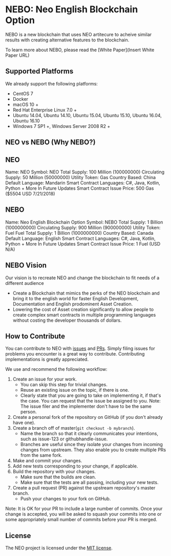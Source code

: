 NEBO: Neo English Blockchain Option
================

NEBO is a new blockchain that uses NEO artitecure to acheive similar results with creating alternative features to the blockchain.

To learn more about NEBO, please read the [White Paper](Insert White Paper URL)

Supported Platforms
--------

We already support the following platforms:

* CentOS 7
* Docker
* macOS 10 +
* Red Hat Enterprise Linux 7.0 +
* Ubuntu 14.04, Ubuntu 14.10, Ubuntu 15.04, Ubuntu 15.10, Ubuntu 16.04, Ubuntu 16.10
* Windows 7 SP1 +, Windows Server 2008 R2 +

NEO vs NEBO (Why NEBO?)
--------
NEO
--------
Name: NEO
Symbol: NEO
Total Supply: 100 Million (100000000)
Circulating Supply: 50 Million (50000000)
Utility Token: Gas
Country Based: China
Default Language: Mandarin
Smart Contract Languages: C#, Java, Kotlin, Python + More In Future Updates
Smart Contract Issue Price: 500 Gas ($5504 USD 7/21/2018)


NEBO
---------
Name: Neo English Blockchain Option
Symbol: NEBO
Total Supply: 1 Billion (1000000000)
Circulating Supply: 900 Million (900000000)
Utility Token: Fuel
Fuel Total Supply: 1 Billion (1000000000)
Country Based: Canada
Default Language: English
Smart Contract Languages: C#, Java, Kotlin, Python + More In Future Updates
Smart Contract Issue Price: 1 Fuel (USD N/A)

NEBO Vision
--------
Our vision is to recreate NEO and change the blockchain to fit needs of a different audience
* Create a Blockchain that mimics the perks of the NEO blockchain and bring it to the english world for faster English Development, Documentation and English prodominent Asset Creation.
* Lowering the cost of Asset creation significantly to allow people to create complex smart contracts in multiple programming languages without costing the developer thousands of dollars.



How to Contribute
--------

You can contribute to NEO with [issues](https://github.com/neo-project/neo/issues) and [PRs](https://github.com/neo-project/neo/pulls). Simply filing issues for problems you encounter is a great way to contribute. Contributing implementations is greatly appreciated.

We use and recommend the following workflow:

1. Create an issue for your work.
    * You can skip this step for trivial changes.
	* Reuse an existing issue on the topic, if there is one.
	* Clearly state that you are going to take on implementing it, if that's the case. You can request that the issue be assigned to you. Note: The issue filer and the implementer don't have to be the same person.
1. Create a personal fork of the repository on GitHub (if you don't already have one).
1. Create a branch off of master(`git checkout -b mybranch`).
    * Name the branch so that it clearly communicates your intentions, such as issue-123 or githubhandle-issue.
	* Branches are useful since they isolate your changes from incoming changes from upstream. They also enable you to create multiple PRs from the same fork.
1. Make and commit your changes.
1. Add new tests corresponding to your change, if applicable.
1. Build the repository with your changes.
    * Make sure that the builds are clean.
	* Make sure that the tests are all passing, including your new tests.
1. Create a pull request (PR) against the upstream repository's master branch.
    * Push your changes to your fork on GitHub.

Note: It is OK for your PR to include a large number of commits. Once your change is accepted, you will be asked to squash your commits into one or some appropriately small number of commits before your PR is merged.

License
------

The NEO project is licensed under the [MIT license](LICENSE).
